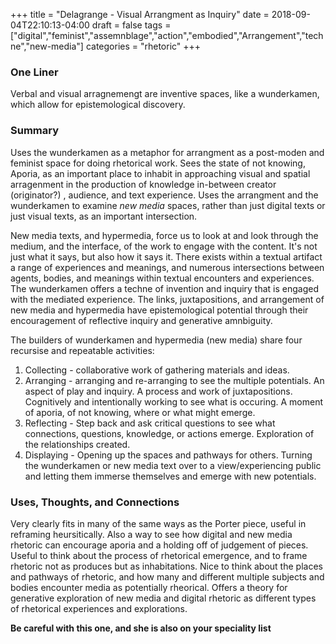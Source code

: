 +++
title = "Delagrange - Visual Arrangment as Inquiry"
date = 2018-09-04T22:10:13-04:00
draft = false
tags = ["digital","feminist","assemnblage","action","embodied","Arrangement","techne","new-media"]
categories = "rhetoric"
+++
### One Liner
Verbal and visual arragnemengt are inventive spaces, like a wunderkamen, which allow for epistemological discovery.

### Summary
Uses the wunderkamen as a metaphor for arrangment as a post-moden and feminist space for doing rhetorical work. Sees the state of not knowing, Aporia, as an important place to inhabit in approaching visual and spatial arragenment in the production of knowledge in-between creator (originator?) , audience, and text experience. Uses the arrangment and the wunderkamen to examine *new media* spaces, rather than just digital texts or just visual texts, as an important intersection.

New media texts, and hypermedia, force us to look at and look through the medium, and the interface, of the work to engage with the content. It's not just what it says, but also how it says it. There exists within a textual artifact a range of experiences and meanings, and numerous intersections between agents, bodies, and meanings within textual encounters and experiences. The wunderkamen offers a techne of invention and inquiry that is engaged with the mediated experience. The links, juxtapositions, and arrangement of new media and hypermedia have epistemological potential through their encouragement of reflective inquiry and generative amnbiguity.

The builders of wunderkamen and hypermedia (new media) share four recursise and repeatable activities:

1. Collecting - collaborative work of gathering materials and ideas.
2. Arranging - arranging and re-arranging to see the multiple potentials. An aspect of play and inquiry. A process and work of juxtapositions. Cognitively and intentionally working to see what is occuring. A moment of aporia, of not knowing, where or what might emerge.
3. Reflecting - Step back and ask critical questions to see what connections, questions, knowledge, or actions emerge. Exploration of the relationships created.
4. Displaying - Opening up the spaces and pathways for others. Turning the wunderkamen or new media text over to a view/experiencing public and letting them immerse themselves and emerge with new potentials.

### Uses, Thoughts, and Connections
Very clearly fits in many of the same ways as the Porter piece, useful in reframing heursitically. Also a way to see how digital and new media rhetoric can encourage aporia and a holding off of judgement of pieces. Useful to think about the process of rhetorical emergence, and to frame rhetoric not as produces but as inhabitations. Nice to think about the places and pathways of rhetoric, and how many and different multiple subjects and bodies encounter media as potentially rheorical. Offers a theory for generative exploration of new media and digital rhetoric as different types of rhetorical experiences and explorations.

**Be careful with this one, and she is also on your speciality list**
